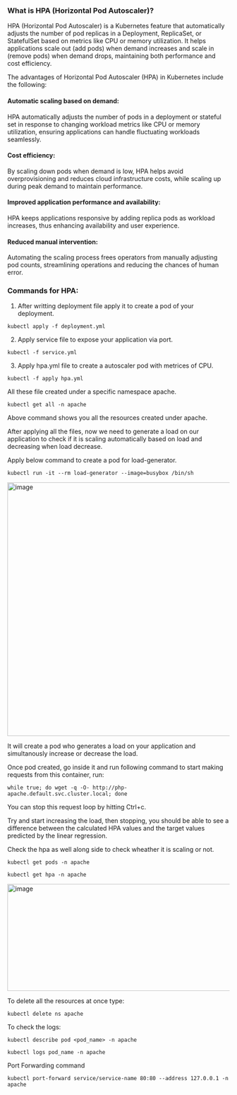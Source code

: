 
### What is HPA (Horizontal Pod Autoscaler)? 

HPA (Horizontal Pod Autoscaler) is a Kubernetes feature that automatically adjusts the number of pod replicas in a Deployment, ReplicaSet, or StatefulSet based on metrics like CPU or memory utilization. It helps applications scale out (add pods) when demand increases and scale in (remove pods) when demand drops, maintaining both performance and cost efficiency. 

The advantages of Horizontal Pod Autoscaler (HPA) in Kubernetes include the following:

#### Automatic scaling based on demand: 
HPA automatically adjusts the number of pods in a deployment or stateful set in response to changing workload metrics like CPU or memory utilization, ensuring applications can handle fluctuating workloads seamlessly.

#### Cost efficiency: 
By scaling down pods when demand is low, HPA helps avoid overprovisioning and reduces cloud infrastructure costs, while scaling up during peak demand to maintain performance.

#### Improved application performance and availability: 
HPA keeps applications responsive by adding replica pods as workload increases, thus enhancing availability and user experience.

#### Reduced manual intervention:
Automating the scaling process frees operators from manually adjusting pod counts, streamlining operations and reducing the chances of human error.

### Commands for HPA:

1) After writting deployment file apply it to create a pod of your deployment.

```
kubectl apply -f deployment.yml 
```
2) Apply service file to expose your application via port. 

```
kubectl -f service.yml
```
3) Apply hpa.yml file to create a autoscaler pod with metrices of CPU.

```
kubectl -f apply hpa.yml
```

All these file created under a specific namespace 
apache. 

```
kubectl get all -n apache
```

Above command shows you all the resources created under apache.

After applying all the files, now we need to generate a load on our application to check if it is scaling automatically based on load and decreasing when load decrease. 

Apply below command to create a pod for load-generator.

```
kubectl run -it --rm load-generator --image=busybox /bin/sh
```
<img width="1704" height="574" alt="image" src="https://github.com/user-attachments/assets/4d3b1d4c-d0f3-4301-ae5d-599585981ef2" />

It will create a pod who generates a load on your application and simultanously increase or decrease the load.

Once pod created, go inside it and run following command to start making requests from this container, run:

```
while true; do wget -q -O- http://php-apache.default.svc.cluster.local; done
```

You can stop this request loop by hitting Ctrl+c.

Try and start increasing the load, then stopping, you should be able to see a difference between the calculated HPA values and the target values predicted by the linear regression.

Check the hpa as well along side to check wheather it is scaling or not.

```
kubectl get pods -n apache
```

```
kubectl get hpa -n apache 
```
<img width="775" height="242" alt="image" src="https://github.com/user-attachments/assets/c78e2b03-e676-4416-b04b-71549552a033" />

To delete all the resources at once type:

```
kubectl delete ns apache
```

To check the logs:

```
kubectl describe pod <pod_name> -n apache
```

```
kubectl logs pod_name -n apache
```

Port Forwarding command

```
kubectl port-forward service/service-name 80:80 --address 127.0.0.1 -n apache
```
